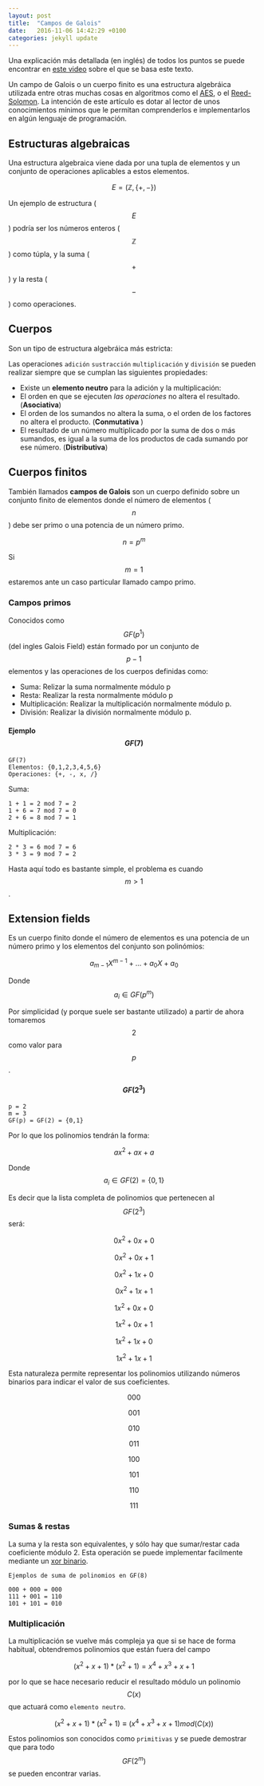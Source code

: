```yaml
---
layout: post
title:  "Campos de Galois"
date:   2016-11-06 14:42:29 +0100
categories: jekyll update
---
```


Una explicación más detallada (en inglés) de todos los puntos se puede encontrar en [este video](https://www.youtube.com/watch?v=x1v2tX4_dkQ) sobre el que se basa este texto.

Un campo de Galois o un cuerpo finito es una estructura algebráica utilizada entre otras muchas cosas en algoritmos como el [AES](https://es.wikipedia.org/wiki/Advanced_Encryption_Standard), o el [Reed-Solomon](https://es.wikipedia.org/wiki/Reed-Solomon). La intención de este artículo es dotar al lector de unos conocimientos mínimos que le permitan comprenderlos e implementarlos en algún lenguaje de programación.


## Estructuras algebraicas

Una estructura algebraica viene dada por una tupla de elementos y un conjunto de operaciones aplicables a estos elementos.

$$ E = (\mathbb{Z}, \{+, -\}) $$

Un ejemplo de estructura ($$E$$) podría ser los números enteros ($$\mathbb{Z}$$) como túpla, y la suma ($$+$$) y la resta ($$-$$) como operaciones.

## Cuerpos

Son un tipo de estructura algebráica más estricta:

Las operaciones `adición` `sustracción` `multiplicación` y `división` se pueden realizar siempre que se cumplan las siguientes propiedades:

- Existe un **elemento neutro** para la adición y la multiplicación:
- El orden en que se ejecuten *las operaciones* no altera el resultado. (**Asociativa**)
- El orden de los sumandos no altera la suma, o el orden de los factores no altera el producto. (**Conmutativa** )
- El resultado de un número multiplicado por la suma de dos o más sumandos, es igual a la suma de los productos de cada sumando por ese número. (**Distributiva**)

## Cuerpos finitos
También llamados **campos de Galois** son un cuerpo definido sobre un conjunto finito de elementos donde el número de elementos ($$n$$) debe ser primo o una potencia de un número primo.

$$ n = p^m $$


Si $$m=1$$ estaremos ante un caso particular llamado campo primo.

### Campos primos

Conocidos como $$GF(p^1)$$ (del ingles Galois Field) están formado por un conjunto de $$p-1$$ elementos y las operaciones de los cuerpos definidas como:

- Suma: Relizar la suma normalmente módulo p
- Resta: Realizar la resta normalmente módulo p
- Multiplicación: Realizar la multiplicación normalmente módulo p.
- División: Realizar la división normalmente módulo p.


#### Ejemplo $$GF(7)$$

	GF(7)
	Elementos: {0,1,2,3,4,5,6}
	Operaciones: {+, -, x, /}

Suma:

	1 + 1 = 2 mod 7 = 2
	1 + 6 = 7 mod 7 = 0
	2 + 6 = 8 mod 7 = 1

Multiplicación:

	2 * 3 = 6 mod 7 = 6
	3 * 3 = 9 mod 7 = 2

Hasta aquí todo es bastante simple, el problema es cuando $$m>1$$.

## Extension fields

Es un cuerpo finito donde el número de elementos es una potencia de un número primo y los elementos del conjunto son polinómios:

$$ a_{m-1} X^{m-1} + ... + a_0 X + a_0 $$

Donde $$ a_i \in GF(p^m) $$

Por simplicidad (y porque suele ser bastante utilizado) a partir de ahora tomaremos $$2$$ como valor para $$p$$.

#### $$GF(2^3)$$

	p = 2
	m = 3
	GF(p) = GF(2) = {0,1}

Por lo que los polinomios tendrán la forma:

$$ ax^2 + ax + a $$

Donde $$ a_i \in GF(2) = \{0, 1\} $$

Es decir que la lista completa de polinomios que pertenecen al $$GF(2^3)$$ será:

$$ 0x^2 + 0x + 0 $$

$$ 0x^2 + 0x + 1 $$

$$ 0x^2 + 1x + 0 $$

$$ 0x^2 + 1x + 1 $$

$$ 1x^2 + 0x + 0 $$

$$ 1x^2 + 0x + 1 $$

$$ 1x^2 + 1x + 0 $$

$$ 1x^2 + 1x + 1 $$

Esta naturaleza permite representar los polinomios utilizando números binarios para indicar el valor de sus
coeficientes.

$$ 000 $$

$$ 001 $$

$$ 010 $$

$$ 011 $$

$$ 100 $$

$$ 101 $$

$$ 110 $$

$$ 111 $$


### Sumas & restas
La suma y la resta son equivalentes, y sólo hay que sumar/restar cada coeficiente módulo 2.
Esta operación se puede implementar facilmente mediante un [xor binario](https://es.wikipedia.org/wiki/Disyunci%C3%B3n_exclusiva).

	Ejemplos de suma de polinomios en GF(8)

	000 + 000 = 000
	111 + 001 = 110
	101 + 101 = 010


### Multiplicación
La multiplicación se vuelve más compleja ya que si se hace de forma habitual, obtendremos polinomios que están fuera del campo

$$ (x^2 + x + 1) * (x^2 + 1) = x^4 + x^3 + x + 1 $$

por lo que se hace necesario reducir el resultado módulo un polinomio $$C(x)$$ que actuará como `elemento neutro`.

$$ (x^2 + x + 1) * (x^2 + 1) \equiv (x^4 + x^3 + x + 1) mod(C(x)) $$

Estos polinomios son conocidos como `primitivas` y se puede demostrar que para todo $$GF(2^m)$$ se pueden encontrar varias.
